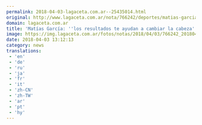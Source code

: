 ```yaml
---
permalink: 2018-04-03-lagaceta.com.ar--25435014.html
original: http://www.lagaceta.com.ar/nota/766242/deportes/matias-garcia-los-resultados-te-ayudan-cambiar-cabeza.html
domain: lagaceta.com.ar
title: 'Matías García: ''los resultados te ayudan a cambiar la cabeza'''
image: https://img.lagaceta.com.ar/fotos/notas/2018/04/03/766242_20180403093627.jpg
date: 2018-04-03 13:12:13
category: news
translations: 
 - 'en'
 - 'de'
 - 'ru'
 - 'ja'
 - 'fr'
 - 'it'
 - 'zh-CN'
 - 'zh-TW'
 - 'ar'
 - 'pt'
 - 'hy'
---
```


